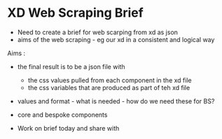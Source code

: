 # XD Web Scraping Brief

- Need to create a brief for web scarping from xd as json
-   aims of the web scraping - eg our xd in a consistent and logical way

Aims :
-  the final result is to be a json file with
   -  the css values pulled from each component in the xd file
   -  the css variables that are produced as part of teh xd file

-   values and format - what is needed - how do we need these for BS?
-   core and bespoke components
- Work on brief today and share with
